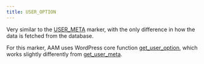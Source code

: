 ```yaml
---
title: USER_OPTION
---
```


Very similar to the [USER_META](/advanced/access-policy/marker/usermeta) marker, with the only difference in how the data is fetched from the database.

For this marker, AAM uses WordPress core function [get_user_option](https://developer.wordpress.org/reference/functions/get_user_option/), which works slightly differently from [get_user_meta](https://developer.wordpress.org/reference/functions/get_user_meta/).